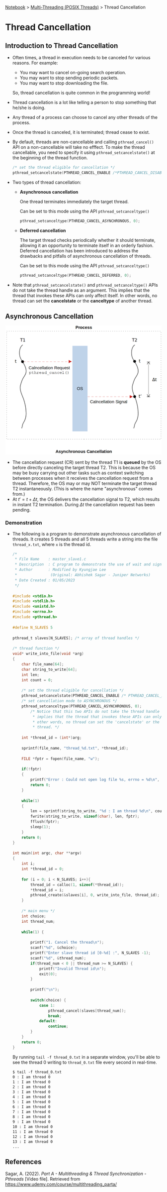 <a href="../">Notebook</a> > <a href="./">Multi-Threading (POSIX Threads)</a> > Thread Cancellation

# Thread Cancellation



## Introduction to Thread Cancellation

* Often times, a thread in execution needs to be canceled for various reasons. For example:

  * You may want to cancel on-going search operation.
  * You may want to stop sending periodic packets.
  * You may want to stop downloading the file.

  So, thread cancellation is quite common in the programming world!

* Thread cancellation is a lot like telling a person to stop something that he/she is doing.

* Any thread of a process can choose to cancel any other threads of the process.

* Once the thread is canceled, it is terminated; thread cease to exist.

* By default, threads are non-cancellable and calling `pthread_cancel()` API on a non-cancellable will take no efffect. To make the thread cancellable, you need to specify it using `pthread_setcancelstate()` at the beginning of the thread function.

  ```c
  /* set the thread eligible for cancellation */
  pthread_setcancelstate(PTHREAD_CANCEL_ENABLE /*PTHREAD_CANCEL_DISABLE */, 0);
  ```

* Two types of thread cancellation:

  * **Asynchronous cancellation**

    One thread terminates immediately the target thread.

    Can be set to this mode using the API `pthread_setcanceltype()`

    ```c
    pthread_setcanceltype(PTHREAD_CANCEL_ASYNCHRONOUS, 0);
    ```
  
  * **Deferred cancellation**
  
    The target thread checks periodically whether it should terminate, allowing it an opportunity to terminate itself in an orderly fashion. Deferred cancellation has been introduced to address the drawbacks and pitfalls of asynchronous cancellation of threads.
    
    Can be set to this mode using the API `pthread_setcanceltype()`
    
    ```c
    pthread_setcanceltype(PTHREAD_CANCEL_DEFERRED, 0);
    ```
  
* Note that `pthread_setcancelstate()` and `pthread_setcanceltype()` APIs do not take the thread handle as an argument. This implies that the thread that invokes these APIs can only affect itself. In other words, no thread can set the **cancelstate** or the **canceltype** of another thread.



## Asynchronous Cancellation



<img src="./img/asynchronous-cancellation.png" alt="asynchronous-cancellation" width="600">



* The cancellation request (CR) sent by the thread T1 is **queued** by the OS before directly canceling the target thread T2. This is because the OS may be busy carrying out other tasks such as context switching between processes when it receives the cancellation request from a thread. Therefore, the OS may or may NOT terminate the target thread T2 instantaneously. (This is where the name "asynchronous" comes from.) 
* At $t' = t + \Delta t$, the OS delivers the cancellation signal to T2, which results in instant T2 termination. During $\Delta t$ the cancellation request has been pending.

### Demonstration

* The following is a program to demonstrate asynchronous cancellation of threads. It creates 5 threads and all 5 threads write a string into the file `thread_x.txt`, where `x` is the thread id.

  ```c
  /*
   * File Name    : master_slave1.c
   * Description  : C program to demonstrate the use of wait and signal APIs
   * Author       : Modified by Kyungjae Lee 
   *               (Original: Abhishek Sagar - Juniper Networks)
   * Date Created : 01/05/2023
   */
  
  #include <stdio.h>
  #include <stdlib.h>
  #include <unistd.h>
  #include <errno.h>
  #include <pthread.h>
  
  #define N_SLAVES 5
  
  pthread_t slaves[N_SLAVES]; /* array of thread handles */
  
  /* thread function */
  void* write_into_file(void *arg)
  {
      char file_name[64];
      char string_to_write[64];
      int len;
      int count = 0;
  
      /* set the thread eligible for cancellation */
      pthread_setcancelstate(PTHREAD_CANCEL_ENABLE /* PTHREAD_CANCEL_DISABLE */, 0);
      /* set cancellation mode to ASYNCHRONOUS */
      pthread_setcanceltype(PTHREAD_CANCEL_ASYNCHRONOUS, 0);
          /* Notice that this two APIs do not take the thread handle as an argument. This
           * implies that the thread that invokes these APIs can only affect itself. In
           * other words, no thread can set the 'cancelstate' or the 'canceltype' of another
           * thread. */
  
      int *thread_id = (int*)arg;
  
      sprintf(file_name, "thread_%d.txt", *thread_id);
  
      FILE *fptr = fopen(file_name, "w");
      
      if(!fptr)
      {   
          printf("Error : Could not open log file %s, errno = %d\n", file_name, errno);
          return 0;
      }
      
      while(1)
      {   
          len = sprintf(string_to_write, "%d : I am thread %d\n", count++, *thread_id);
          fwrite(string_to_write, sizeof(char), len, fptr);
          fflush(fptr);
          sleep(1);
      }
      return 0;
  }
  
  int main(int argc, char **argv)
  {
      int i;
      int *thread_id = 0;
  
      for (i = 0; i < N_SLAVES; i++){
          thread_id = calloc(1, sizeof(*thread_id));
          *thread_id = i;
          pthread_create(&slaves[i], 0, write_into_file, thread_id);
      }
  
      /* main menu */
      int choice;
      int thread_num;
  
      while(1) {
  
          printf("1. Cancel the thread\n");
          scanf("%d", &choice);
          printf("Enter slave thread id [0-%d] :", N_SLAVES -1);
          scanf("%d", &thread_num);
          if(thread_num < 0 || thread_num >= N_SLAVES) {
              printf("Invalid Thread id\n");
              exit(0);
          }
  
          printf("\n");
  
          switch(choice) {
              case 1:
                  pthread_cancel(slaves[thread_num]);
                  break;
              default:
                  continue;
          }
      }
      return 0;
  }
  ```

  By running `tail -f thread_0.txt` in a separate window, you'll be able to see the thread 0 writing to `thread_0.txt` file every second in real-time.

  ```plain
  $ tail -f thread_0.txt
  0 : I am thread 0
  1 : I am thread 0
  2 : I am thread 0
  3 : I am thread 0
  4 : I am thread 0
  5 : I am thread 0
  6 : I am thread 0
  7 : I am thread 0
  8 : I am thread 0
  9 : I am thread 0
  10 : I am thread 0
  11 : I am thread 0
  12 : I am thread 0
  13 : I am thread 0
  ...
  ```

  



## References

Sagar, A. (2022). *Part A - Multithreading & Thread Synchronization - Pthreads* [Video file]. Retrieved from  https://www.udemy.com/course/multithreading_parta/

